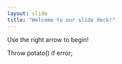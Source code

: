 ```yaml
---
layout: slide
title: "Welcome to our slide deck!"
---
```


Use the right arrow to begin!

Throw potato() if error;